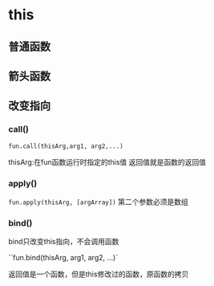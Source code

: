 # this

## 普通函数

## 箭头函数


## 改变指向

### call()

`fun.call(thisArg,arg1, arg2,...)`

thisArg:在fun函数运行时指定的this值
返回值就是函数的返回值

### apply()

`fun.apply(thisArg, [argArray])`  第二个参数必须是数组

### bind()

bind只改变this指向，不会调用函数

``fun.bind(thisArg, arg1, arg2, ...)`

返回值是一个函数，但是this修改过的函数，原函数的拷贝